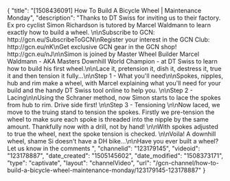 {
    "title": "[1508436091] How To Build A Bicycle Wheel | Maintenance Monday",
    "description": "Thanks to DT Swiss for inviting us to their factory. Ex pro cyclist Simon Richardson is tutored by Marcel Waldmann to learn exactly how to build a wheel. \n\nSubscribe to GCN: http:\/\/gcn.eu\/SubscribeToGCN\nRegister your interest in the GCN Club: http:\/\/gcn.eu\/nK\nGet exclusive GCN gear in the GCN shop! http:\/\/gcn.eu\/nJ\n\nSimon is joined by Master Wheel Builder Marcel Waldmann - AKA Masters Downhill World Champion - at DT Swiss to learn how to build his first wheel.\n\nLace it, pretension it, dish it, destress it, true it and then tension it fully...\n\nStep 1 - What you'll need\n\nSpokes, nipples, hub and rim make a wheel, with Marcel explaining what you'll need for your build and the handy DT Swiss tool online to help you. \n\nStep 2 - Lacing\n\nUsing the Schraner method, now Simon starts to lace the spokes from hub to rim. Drive side first! \n\nStep 3 - Tensioning \n\nNow laced, we move to the truing stand to tension the spokes. Firstly we pre-tension the wheel to make sure each spoke is threaded into the nipple by the same amount. Thankfully now with a drill, not by hand! \n\nWith spokes adjusted to true the wheel, next the spoke tension is checked. \n\nVoila! A downhill wheel, shame Si doesn't have a DH bike...\n\nHave you ever built a wheel? Let us know in the comments ",
    "channelid": "123179145",
    "videoid": "123178887",
    "date_created": "1505145602",
    "date_modified": "1508373171",
    "type": "captivate",
    "layout": "channelVideo",
    "url": "\/gcn-channel\/how-to-build-a-bicycle-wheel-maintenance-monday\/123179145-123178887"
}